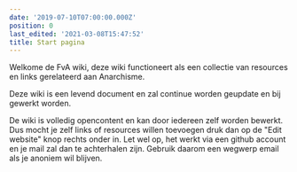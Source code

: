 ```yaml
---
date: '2019-07-10T07:00:00.000Z'
position: 0
last_edited: '2021-03-08T15:47:52'
title: Start pagina
---
```

Welkome de FvA wiki, deze wiki functioneert als een collectie van resources en links gerelateerd aan Anarchisme.

Deze wiki is een levend document en zal continue worden geupdate en bij gewerkt worden.

De wiki is volledig opencontent en kan door iedereen zelf worden bewerkt. 
Dus mocht je zelf links of resources willen toevoegen druk dan op de "Edit website" knop rechts onder in. 
Let wel op, het werkt via een github account en je mail zal dan te achterhalen zijn. 
Gebruik daarom een wegwerp email als je anoniem wil blijven. 
